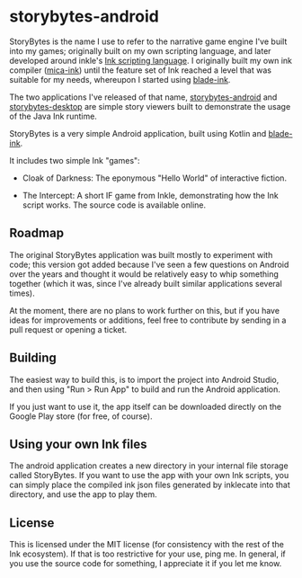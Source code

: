 # storybytes-android

StoryBytes is the name I use to refer to the narrative game engine I've built into my games; originally built on my own scripting language, and later developed around inkle's [Ink scripting language](). I originally built my own ink compiler ([mica-ink](https://github.com/micabytes/mica-ink)) until the feature set of Ink reached a level that was suitable for my needs, whereupon I started using [blade-ink](https://github.com/bladecoder/blade-ink).

The two applications I've released of that name, [storybytes-android](https://github.com/micabytes/storybytes-android) and [storybytes-desktop](https://github.com/micabytes/storybytes-desktop) are simple story viewers built to demonstrate the usage of the Java Ink runtime.

StoryBytes is a very simple Android application, built using Kotlin and [blade-ink](https://github.com/bladecoder/blade-ink).

It includes two simple Ink "games":

- Cloak of Darkness: The eponymous "Hello World" of interactive fiction.

- The Intercept: A short IF game from Inkle, demonstrating how the Ink script works. The source code is available online.

## Roadmap

The original StoryBytes application was built mostly to experiment with code; this version got added because I've seen a few questions on Android over the years and thought it would be relatively easy to whip something together (which it was, since I've already built similar applications several times).

At the moment, there are no plans to work further on this, but if you have ideas for improvements or additions, feel free to contribute by sending in a pull request or opening a ticket.

## Building

The easiest way to build this, is to import the project into Android Studio, and then using "Run > Run App" to build and run the Android application.

If you just want to use it, the app itself can be downloaded directly on the Google Play store (for free, of course).

## Using your own Ink files

The android application creates a new directory in your internal file storage called StoryBytes. If you want to use the app with your own Ink scripts, you can simply place the compiled ink json files generated by inklecate into that directory, and use the app to play them.

## License

This is licensed under the MIT license (for consistency with the rest of the Ink ecosystem). If that is too restrictive for your use, ping me. In general, if you use the source code for something, I appreciate it if you let me know.
